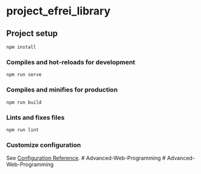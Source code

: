 # project_efrei_library

## Project setup
```
npm install
```

### Compiles and hot-reloads for development
```
npm run serve
```

### Compiles and minifies for production
```
npm run build
```

### Lints and fixes files
```
npm run lint
```

### Customize configuration
See [Configuration Reference](https://cli.vuejs.org/config/).
#   A d v a n c e d - W e b - P r o g r a m m i n g  
 #   A d v a n c e d - W e b - P r o g r a m m i n g  
 
